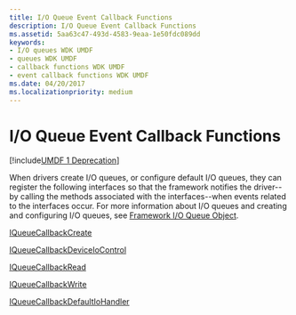 ```yaml
---
title: I/O Queue Event Callback Functions
description: I/O Queue Event Callback Functions
ms.assetid: 5aa63c47-493d-4583-9eaa-1e50fdc089dd
keywords:
- I/O queues WDK UMDF
- queues WDK UMDF
- callback functions WDK UMDF
- event callback functions WDK UMDF
ms.date: 04/20/2017
ms.localizationpriority: medium
---
```


# I/O Queue Event Callback Functions


[!include[UMDF 1 Deprecation](../umdf-1-deprecation.md)]

When drivers create I/O queues, or configure default I/O queues, they can register the following interfaces so that the framework notifies the driver--by calling the methods associated with the interfaces--when events related to the interfaces occur. For more information about I/O queues and creating and configuring I/O queues, see [Framework I/O Queue Object](framework-i-o-queue-object.md).

[IQueueCallbackCreate](https://docs.microsoft.com/windows-hardware/drivers/ddi/wudfddi/nn-wudfddi-iqueuecallbackcreate)

[IQueueCallbackDeviceIoControl](https://docs.microsoft.com/windows-hardware/drivers/ddi/wudfddi/nn-wudfddi-iqueuecallbackdeviceiocontrol)

[IQueueCallbackRead](https://docs.microsoft.com/windows-hardware/drivers/ddi/wudfddi/nn-wudfddi-iqueuecallbackread)

[IQueueCallbackWrite](https://docs.microsoft.com/windows-hardware/drivers/ddi/wudfddi/nn-wudfddi-iqueuecallbackwrite)

[IQueueCallbackDefaultIoHandler](https://docs.microsoft.com/windows-hardware/drivers/ddi/wudfddi/nn-wudfddi-iqueuecallbackdefaultiohandler)

 

 





